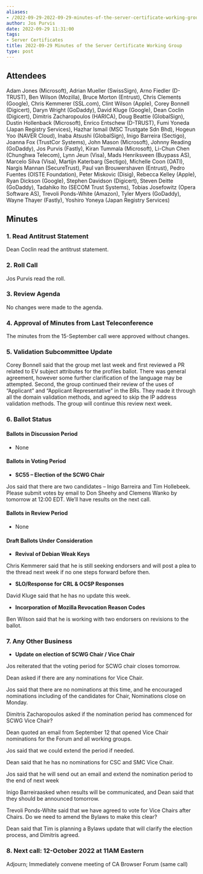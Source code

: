 ```yaml
---
aliases:
- /2022-09-29-2022-09-29-minutes-of-the-server-certificate-working-group/
author: Jos Purvis
date: 2022-09-29 11:31:00
tags:
- Server Certificates
title: 2022-09-29 Minutes of the Server Certificate Working Group
type: post
---
```


## Attendees 

Adam Jones (Microsoft), Adrian Mueller (SwissSign), Arno Fiedler (D-TRUST), Ben Wilson (Mozilla), Bruce Morton (Entrust), Chris Clements (Google), Chris Kemmerer (SSL.com), Clint Wilson (Apple), Corey Bonnell (Digicert), Daryn Wright (GoDaddy), David Kluge (Google), Dean Coclin (Digicert), Dimitris Zacharopoulos (HARICA), Doug Beattie (GlobalSign), Dustin Hollenback (Microsoft), Enrico Entschew (D-TRUST), Fumi Yoneda (Japan Registry Services), Hazhar Ismail (MSC Trustgate Sdn Bhd), Hogeun Yoo (NAVER Cloud), Inaba Atsushi (GlobalSign), Inigo Barreira (Sectigo), Joanna Fox (TrustCor Systems), John Mason (Microsoft), Johnny Reading (GoDaddy), Jos Purvis (Fastly), Kiran Tummala (Microsoft), Li-Chun Chen (Chunghwa Telecom), Lynn Jeun (Visa), Mads Henriksveen (Buypass AS), Marcelo Silva (Visa), Martijn Katerbarg (Sectigo), Michelle Coon (OATI), Nargis Mannan (SecureTrust), Paul van Brouwershaven (Entrust), Pedro Fuentes (OISTE Foundation), Peter Miskovic (Disig), Rebecca Kelley (Apple), Ryan Dickson (Google), Stephen Davidson (Digicert), Steven Deitte (GoDaddy), Tadahiko Ito (SECOM Trust Systems), Tobias Josefowitz (Opera Software AS), Trevoli Ponds-White (Amazon), Tyler Myers (GoDaddy), Wayne Thayer (Fastly), Yoshiro Yoneya (Japan Registry Services)

## Minutes 

### 1. Read Antitrust Statement 

Dean Coclin read the antitrust statement.

### 2. Roll Call 

Jos Purvis read the roll.

### 3. Review Agenda 

No changes were made to the agenda.

### 4. Approval of Minutes from Last Teleconference 

The minutes from the 15-September call were approved without changes.

### 5. Validation Subcommittee Update 

Corey Bonnell said that the group met last week and first reviewed a PR related to EV subject attributes for the profiles ballot. There was general agreement, however some further clarification of the language may be attempted. Second, the group continued their review of the uses of “Applicant” and “Applicant Representative” in the BRs. They made it through all the domain validation methods, and agreed to skip the IP address validation methods. The group will continue this review next week.

### 6. Ballot Status 

#### Ballots in Discussion Period 

- None

#### Ballots in Voting Period 

- **SC55 – Election of the SCWG Chair**

Jos said that there are two candidates – Inigo Barreira and Tim Hollebeek. Please submit votes by email to Don Sheehy and Clemens Wanko by tomorrow at 12:00 EDT. We’ll have results on the next call.

#### Ballots in Review Period 

- None

#### Draft Ballots Under Consideration 

- **Revival of Debian Weak Keys**

Chris Kemmerer said that he is still seeking endorsers and will post a plea to the thread next week if no one steps forward before then.

- **SLO/Response for CRL & OCSP Responses**

David Kluge said that he has no update this week.

- **Incorporation of Mozilla Revocation Reason Codes**

Ben Wilson said that he is working with two endorsers on revisions to the ballot.

### 7. Any Other Business 

- **Update on election of SCWG Chair / Vice Chair**

Jos reiterated that the voting period for SCWG chair closes tomorrow.

Dean asked if there are any nominations for Vice Chair.

Jos said that there are no nominations at this time, and he encouraged nominations including of the candidates for Chair, Nominations close on Monday.

Dimitris Zacharopoulos asked if the nomination period has commenced for SCWG Vice Chair?

Dean quoted an email from September 12 that opened Vice Chair nominations for the Forum and all working groups.

Jos said that we could extend the period if needed.

Dean said that he has no nominations for CSC and SMC Vice Chair.

Jos said that he will send out an email and extend the nomination period to the end of next week

Inigo Barreiraasked when results will be communicated, and Dean said that they should be announced tomorrow.

Trevoli Ponds-White said that we have agreed to vote for Vice Chairs after Chairs. Do we need to amend the Bylaws to make this clear?

Dean said that Tim is planning a Bylaws update that will clarify the election process, and Dimitris agreed.

### 8. Next call: 12-October 2022 at 11AM Eastern 

Adjourn; Immediately convene meeting of CA Browser Forum (same call)